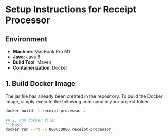 # Setup Instructions for Receipt Processor

## Environment

- **Machine**: MacBook Pro M1
- **Java**: Java 8
- **Build Tool**: Maven
- **Containerization**: Docker

## 1. Build Docker Image

The jar file has already been created in the repository. To build the Docker image, simply execute the following command in your project folder:

```bash
docker build -t receipt-processor .

## 2. Run docker file:
```bash
docker run --rm -p 8080:8080 receipt-processor
